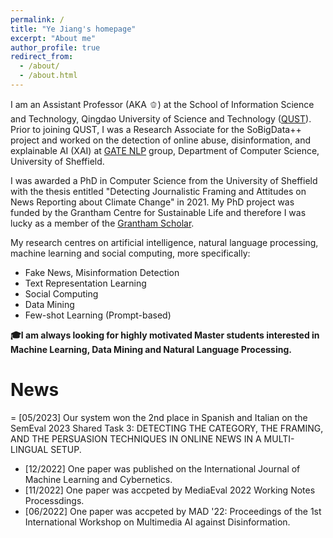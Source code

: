 ```yaml
---
permalink: /
title: "Ye Jiang's homepage"
excerpt: "About me"
author_profile: true
redirect_from: 
  - /about/
  - /about.html
---
```


I am an Assistant Professor (AKA 🫑) at the School of Information Science and Technology, Qingdao University of Science and Technology ([QUST](https://www.qust.edu.cn/)).  Prior to joining QUST, I was a Research Associate for the SoBigData++ project and worked on the detection of online abuse, disinformation, and explainable AI (XAI) at [GATE NLP](https://gate.ac.uk/) group, Department of Computer Science, University of Sheffield.  

I was awarded a PhD in Computer Science from the University of Sheffield with the thesis entitled "Detecting Journalistic Framing and Attitudes on News Reporting about Climate Change" in 2021. My PhD project was funded by the Grantham Centre for Sustainable Life and therefore I was lucky as a member of the [Grantham Scholar](https://grantham.sheffield.ac.uk/scholars/ye-jiang-2/).  

My research centres on artificial intelligence, natural language processing, machine learning and social computing, more specifically:

* Fake News, Misinformation Detection
* Text Representation Learning
* Social Computing
* Data Mining
* Few-shot Learning (Prompt-based)

**🎓I am always looking for highly motivated Master students interested in Machine Learning, Data Mining and Natural Language Processing.**

News
======
= [05/2023] Our system won the 2nd place in Spanish and Italian on the SemEval 2023 Shared Task 3: DETECTING THE CATEGORY, THE FRAMING, AND THE PERSUASION TECHNIQUES IN ONLINE NEWS IN A MULTI-LINGUAL SETUP.
- [12/2022] One paper was published on the International Journal of Machine Learning and Cybernetics.
- [11/2022] One paper was accpeted by MediaEval 2022 Working Notes Processdings.
- [06/2022] One paper was accpeted by MAD '22: Proceedings of the 1st International Workshop on Multimedia AI against Disinformation.


